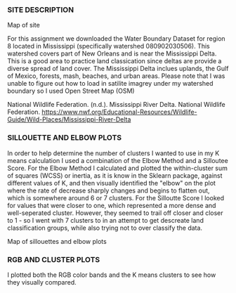 ### SITE DESCRIPTION
Map of site

For this assignment we downloaded the Water Boundary Dataset for region 8 located in Mississippi (specifically watershed 080902030506). This watershed covers part of New Orleans and is near the Mississippi Delta. This is a good area to practice land classication since deltas are provide a diverse spread of land cover. The Mississippi Delta inclues uplands, the Gulf of Mexico, forests, mash, beaches, and urban areas. Please note that I was unable to figure out how to load in satilite imagrey under my watershed boundary so I used Open Street Map (OSM)

National Wildlife Federation. (n.d.). Mississippi River Delta. National Wildlife Federation. https://www.nwf.org/Educational-Resources/Wildlife-Guide/Wild-Places/Mississippi-River-Delta

### SILLOUETTE AND ELBOW PLOTS
In order to help determine the number of clusters I wanted to use in my K means calculation I used a combination of the Elbow Method and a Silloutee Score. For the Elbow Method I calculated and plotted the within-cluster sum of squares (WCSS) or inertia, as it is know in the Sklearn package, against different values of K, and then visually identified the "elbow" on the plot where the rate of decrease sharply changes and begins to flatten out, which is somewhere around 6 or 7 clusters. For the Silloutte Score I looked for values that were closer to one, which represented a more dense and well-seperated cluster. However, they seemed to trail off closer and closer to 1 - so I went with 7 clusters to in an attempt to get descreate land classification groups, while also trying not to over classify the data. 

Map of sillouettes and elbow plots

### RGB AND CLUSTER PLOTS
I plotted both the RGB color bands and the K means clusters to see how they visually compared. 
